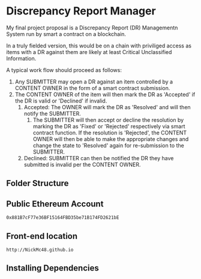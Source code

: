 # Discrepancy Report Manager
My final project proposal is a Discrepancy Report (DR) Managementn System run by smart a contract on a blockchain.

In a truly fielded version, this would be on a chain with priviliged access as items with a DR against them are likely at least Critical Unclassified Information.

A typical work flow should proceed as follows:
1) Any SUBMITTER may open a DR against an item controlled by a CONTENT OWNER in the form of a smart contract submission.
2) The CONTENT OWNER of the item will then mark the DR as 'Accepted' if the DR is valid or 'Declined' if invalid.
   1) Accepted: The OWNER will mark the DR as 'Resolved' and will then notify the SUBMITTER.
      1) The SUBMITTER will then accept or decline the resolution by marking the DR as 'Fixed' or 'Rejected' respectively via smart contract function. If the resolution is 'Rejected', the CONTENT OWNER will then be able to make the appropriate changes and change the state to 'Resolved' again for re-submission to the SUBMITTER.
   2) Declined: SUBMITTER can then be notified the DR they have submitted is invalid per the   CONTENT OWNER.

## Folder Structure

## Public Ethereum Account
```
0x881B7cF77e36BF15164FBD35be71B174FD2621bE
```

## Front-end location
```
http://NickMc48.github.io
```

## Installing Dependencies

## 